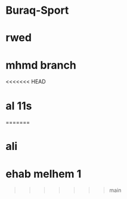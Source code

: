 # Buraq-Sport

# rwed

# mhmd branch

<<<<<<< HEAD
# al 11s
=======
# ali

# ehab melhem 1
>>>>>>> main
